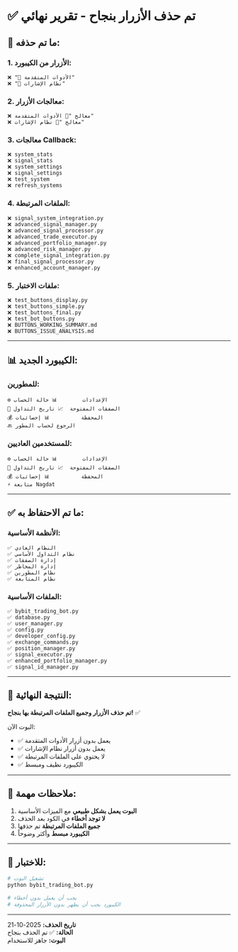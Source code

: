 # ✅ تم حذف الأزرار بنجاح - تقرير نهائي

## 🎯 **ما تم حذفه:**

### 1. **الأزرار من الكيبورد:**
```
❌ "🔧 الأدوات المتقدمة"
❌ "🎯 نظام الإشارات"
```

### 2. **معالجات الأزرار:**
```
❌ معالج "🔧 الأدوات المتقدمة"
❌ معالج "🎯 نظام الإشارات"
```

### 3. **معالجات Callback:**
```
❌ system_stats
❌ signal_stats
❌ system_settings
❌ signal_settings
❌ test_system
❌ refresh_systems
```

### 4. **الملفات المرتبطة:**
```
❌ signal_system_integration.py
❌ advanced_signal_manager.py
❌ advanced_signal_processor.py
❌ advanced_trade_executor.py
❌ advanced_portfolio_manager.py
❌ advanced_risk_manager.py
❌ complete_signal_integration.py
❌ final_signal_processor.py
❌ enhanced_account_manager.py
```

### 5. **ملفات الاختبار:**
```
❌ test_buttons_display.py
❌ test_buttons_simple.py
❌ test_buttons_final.py
❌ test_bot_buttons.py
❌ BUTTONS_WORKING_SUMMARY.md
❌ BUTTONS_ISSUE_ANALYSIS.md
```

---

## 📊 **الكيبورد الجديد:**

### **للمطورين:**
```
⚙️ الإعدادات        📊 حالة الحساب
🔄 الصفقات المفتوحة  📈 تاريخ التداول
💰 المحفظة          📊 إحصائيات
🔙 الرجوع لحساب المطور
```

### **للمستخدمين العاديين:**
```
⚙️ الإعدادات        📊 حالة الحساب
🔄 الصفقات المفتوحة  📈 تاريخ التداول
💰 المحفظة          📊 إحصائيات
⚡ متابعة Nagdat
```

---

## ✅ **ما تم الاحتفاظ به:**

### **الأنظمة الأساسية:**
```
✅ النظام العادي
✅ نظام التداول الأساسي
✅ إدارة الصفقات
✅ إدارة المخاطر
✅ نظام المطورين
✅ نظام المتابعة
```

### **الملفات الأساسية:**
```
✅ bybit_trading_bot.py
✅ database.py
✅ user_manager.py
✅ config.py
✅ developer_config.py
✅ exchange_commands.py
✅ position_manager.py
✅ signal_executor.py
✅ enhanced_portfolio_manager.py
✅ signal_id_manager.py
```

---

## 🎉 **النتيجة النهائية:**

**تم حذف الأزرار وجميع الملفات المرتبطة بها بنجاح!** ✅

البوت الآن:
- ✅ يعمل بدون أزرار الأدوات المتقدمة
- ✅ يعمل بدون أزرار نظام الإشارات
- ✅ لا يحتوي على الملفات المرتبطة
- ✅ الكيبورد نظيف ومبسط

---

## 📝 **ملاحظات مهمة:**

1. **البوت يعمل بشكل طبيعي** مع الميزات الأساسية
2. **لا توجد أخطاء** في الكود بعد الحذف
3. **جميع الملفات المرتبطة** تم حذفها
4. **الكيبورد مبسط** وأكثر وضوحاً

---

## 🚀 **للاختبار:**

```bash
# تشغيل البوت
python bybit_trading_bot.py

# يجب أن يعمل بدون أخطاء
# الكيبورد يجب أن يظهر بدون الأزرار المحذوفة
```

---

**تاريخ الحذف:** 2025-10-21  
**الحالة:** ✅ تم الحذف بنجاح  
**البوت:** جاهز للاستخدام
